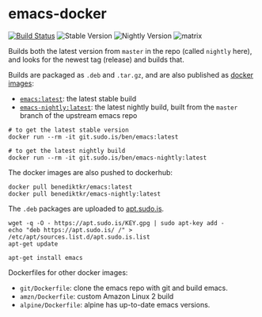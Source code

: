 # emacs-docker

[![Build Status](https://jenkins.sudo.is/buildStatus/icon?job=ben%2Femacs-docker%2Fmain&style=flat-square)](https://jenkins.sudo.is/job/ben/job/emacs-docker/job/main/)
![Stable Version](https://img.shields.io/docker/v/benediktkr/emacs/latest?sort=semver&label=stable&color=blue&style=flat-square)
![Nightly Version](https://img.shields.io/docker/v/benediktkr/emacs-nightly/latest?sort=semver&color=yellow&label=nightly&style=flat-square)
![matrix](https://img.shields.io/static/v1?label=matrix&message=%23darkroom:sudo.is&color=purple&style=flat-square)


Builds both the latest version from `master` in the repo (called
`nightly` here), and looks for the newest tag (release) and builds
that.

Builds are packaged as `.deb` and `.tar.gz`, and are also published as
[docker images](https://git.sudo.is/ben/emacs-docker/packages?q=&type=container):

 * [`emacs:latest`](https://git.sudo.is/ben/-/packages/container/emacs/): the latest stable build
 * [`emacs-nightly:latest`](https://git.sudo.is/ben/-/packages/container/emacs-nightly/): the latest nightly build, built from the `master` branch of the upstream emacs repo


```shell
# to get the latest stable version
docker run --rm -it git.sudo.is/ben/emacs:latest

# to get the latest nightly build
docker run --rm -it git.sudo.is/ben/emacs-nightly:latest
```

The docker images are also pushed to dockerhub:

```shell
docker pull benediktkr/emacs:latest
docker pull benediktkr/emacs-nightly:latest
```

The `.deb` packages are uploaded to [apt.sudo.is](https://apt.sudo.is).

```
wget -q -O - https://apt.sudo.is/KEY.gpg | sudo apt-key add -
echo "deb https://apt.sudo.is/ /" > /etc/apt/sources.list.d/apt.sudo.is.list
apt-get update

apt-get install emacs
```


Dockerfiles for other docker images:

 * `git/Dockerfile`: clone the emacs repo with git and build emacs.
 * `amzn/Dockerfile`: custom Amazon Linux 2 build
 * `alpine/Dockerfile`: alpine has up-to-date emacs versions.

